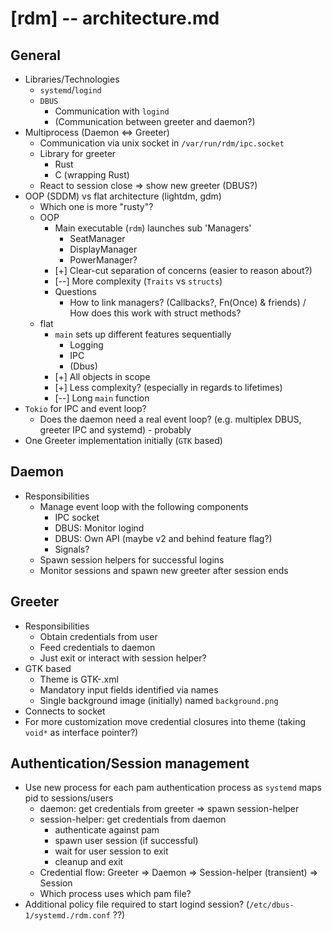 # **[rdm]** -- architecture.md

## General
- Libraries/Technologies
    - `systemd`/`logind`
    - `DBUS`
        - Communication with `logind`
        - (Communication between greeter and daemon?)
- Multiprocess (Daemon <=> Greeter)
    - Communication via unix socket in `/var/run/rdm/ipc.socket`
    - Library for greeter
        - Rust
        - C (wrapping Rust)
    - React to session close => show new greeter (DBUS?)
- OOP (SDDM) vs flat architecture (lightdm, gdm)
    - Which one is more "rusty"?
    - OOP
        - Main executable (`rdm`) launches sub 'Managers'
            - SeatManager
            - DisplayManager
            - PowerManager?
        - [+] Clear-cut separation of concerns (easier to reason about?)
        - [--] More complexity (`Traits` vs `structs`)
        - Questions
            - How to link managers? (Callbacks?, Fn(Once) & friends) / How does this work with struct methods?
    - flat
        - `main` sets up different features sequentially
            - Logging
            - IPC
            - (Dbus)
        - [+] All objects in scope
        - [+] Less complexity? (especially in regards to lifetimes)
        - [--] Long `main` function
- `Tokio` for IPC and event loop?
    - Does the daemon need a real event loop? (e.g. multiplex DBUS, greeter IPC and systemd) - probably
- One Greeter implementation initially (`GTK` based)

## Daemon
- Responsibilities
    - Manage event loop with the following components
        - IPC socket
        - DBUS: Monitor logind
        - DBUS: Own API (maybe v2 and behind feature flag?)
        - Signals?
    - Spawn session helpers for successful logins
    - Monitor sessions and spawn new greeter after session ends

## Greeter
- Responsibilities
    - Obtain credentials from user
    - Feed credentials to daemon
    - Just exit or interact with session helper?
- GTK based
    - Theme is GTK-.xml
    - Mandatory input fields identified via names
    - Single background image (initially) named `background.png`
- Connects to socket
- For more customization move credential closures into theme (taking `void*` as interface pointer?)

## Authentication/Session management
- Use new process for each pam authentication process as `systemd` maps pid to sessions/users
    - daemon: get credentials from greeter => spawn session-helper
    - session-helper: get credentials from daemon
        - authenticate against pam
        - spawn user session (if successful)
        - wait for user session to exit
        - cleanup and exit
    - Credential flow: Greeter => Daemon => Session-helper (transient) => Session
    - Which process uses which pam file?
- Additional policy file required to start logind session? (`/etc/dbus-1/systemd./rdm.conf` ??)
